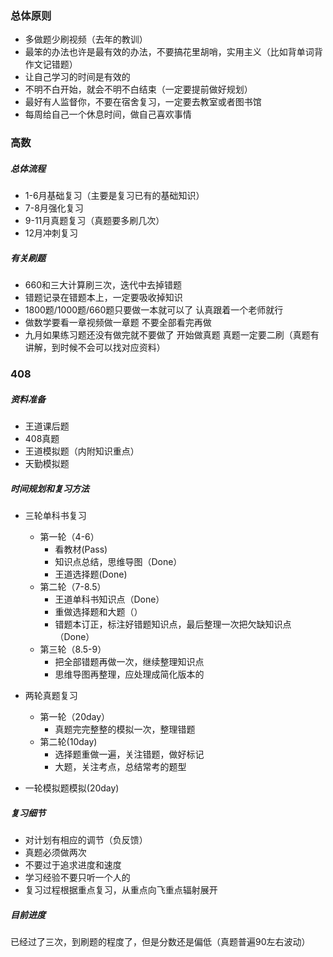 ### 总体原则

- 多做题少刷视频（去年的教训）
- 最笨的办法也许是最有效的办法，不要搞花里胡哨，实用主义（比如背单词背作文记错题）
- 让自己学习的时间是有效的
- 不明不白开始，就会不明不白结束（一定要提前做好规划）
- 最好有人监督你，不要在宿舍复习，一定要去教室或者图书馆
- 每周给自己一个休息时间，做自己喜欢事情


### 高数

##### 总体流程
- 1-6月基础复习（主要是复习已有的基础知识）
- 7-8月强化复习
- 9-11月真题复习（真题要多刷几次）
- 12月冲刺复习

##### 有关刷题
- 660和三大计算刷三次，迭代中去掉错题
- 错题记录在错题本上，一定要吸收掉知识
- 1800题/1000题/660题只要做一本就可以了 认真跟着一个老师就行
- 做数学要看一章视频做一章题 不要全部看完再做
- 九月如果练习题还没有做完就不要做了 开始做真题 真题一定要二刷（真题有讲解，到时候不会可以找对应资料）



### 408

##### 资料准备
- 王道课后题
- 408真题
- 王道模拟题（内附知识重点）
- 天勤模拟题

##### 时间规划和复习方法
- 三轮单科书复习
  - 第一轮（4-6）
    - 看教材(Pass)
    - 知识点总结，思维导图（Done）
    - 王道选择题(Done)
  - 第二轮（7-8.5）
    - 王道单科书知识点（Done）
    - 重做选择题和大题（）
    - 错题本订正，标注好错题知识点，最后整理一次把欠缺知识点（Done）
  - 第三轮（8.5-9）
    - 把全部错题再做一次，继续整理知识点
    - 思维导图再整理，应处理成简化版本的

- 两轮真题复习
  - 第一轮（20day）
    - 真题完完整整的模拟一次，整理错题
  - 第二轮(10day)
    - 选择题重做一遍，关注错题，做好标记
    - 大题，关注考点，总结常考的题型

- 一轮模拟题模拟(20day)

##### 复习细节
- 对计划有相应的调节（负反馈）
- 真题必须做两次
- 不要过于追求进度和速度
- 学习经验不要只听一个人的
- 复习过程根据重点复习，从重点向飞重点辐射展开

##### 目前进度
已经过了三次，到刷题的程度了，但是分数还是偏低（真题普遍90左右波动）



